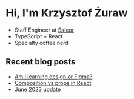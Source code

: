 # Hi, I'm Krzysztof Żuraw

- Staff Engineer at [Saleor](hhttps://saleor.io/)
- TypeScript + React
- Specialty coffee nerd

## Recent blog posts

<!-- FEED-START -->
- [Am I learning design or Figma?](https://krzysztofzuraw.com/blog/2023/am-i-learning-design-or-figma/)
- [Composition vs props in React](https://krzysztofzuraw.com/blog/2023/compositon-props-react/)
- [June 2023 update](https://krzysztofzuraw.com/blog/2023/june-update/)
<!-- FEED-END -->

